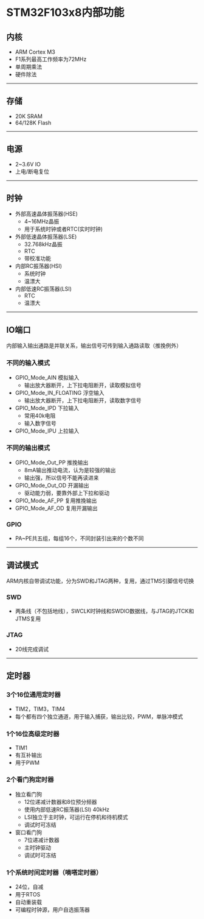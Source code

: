 # STM32F103x8内部功能

## 内核
- ARM Cortex M3
- F1系列最高工作频率为72MHz
- 单周期乘法
- 硬件除法

----
## 存储
- 20K SRAM
- 64/128K Flash

----
## 电源
- 2~3.6V IO
- 上电/断电复位

----
## 时钟
- 外部高速晶体振荡器(HSE)
  - 4~16MHz晶振
  - 用于系统时钟或者RTC(实时时钟)
- 外部低速晶体振荡器(LSE)
  - 32.768kHz晶振
  - RTC
  - 带校准功能
- 内部RC振荡器(HSI)
  - 系统时钟
  - 温漂大
- 内部低速RC振荡器(LSI)
  - RTC
  - 温漂大

----
## IO端口
内部输入输出通路是并联关系，输出信号可传到输入通路读取（推挽例外）

### 不同的输入模式
- GPIO_Mode_AIN 模拟输入
  - 输出放大器断开，上下拉电阻断开，读取模拟信号
- GPIO_Mode_IN_FLOATING 浮空输入
  - 输出放大器断开，上下拉电阻断开，读取数字信号
- GPIO_Mode_IPD 下拉输入
  - 常用40k电阻
  - 输入数字信号
- GPIO_Mode_IPU 上拉输入

### 不同的输出模式
- GPIO_Mode_Out_PP 推挽输出
  - 8mA输出推动电流，认为是较强的输出
  - 输出强，所以信号不能再读进来
- GPIO_Mode_Out_OD 开漏输出
  - 驱动能力弱，要靠外部上下拉和驱动
- GPIO_Mode_AF_PP 复用推挽输出
- GPIO_Mode_AF_OD 复用开漏输出

### GPIO
- PA~PE共五组，每组16个，不同封装引出来的个数不同

----
## 调试模式
ARM内核自带调试功能，分为SWD和JTAG两种，复用，通过TMS引脚信号切换

### SWD
- 两条线（不包括地线），SWCLK时钟线和SWDIO数据线，与JTAG的JTCK和JTMS复用

### JTAG
- 20线完成调试

----
## 定时器
### 3个16位通用定时器
- TIM2，TIM3，TIM4
- 每个都有四个独立通道，用于输入捕获，输出比较，PWM，单脉冲模式
### 1个16位高级定时器
- TIM1
- 有互补输出
- 用于PWM
### 2个看门狗定时器
- 独立看门狗
  - 12位递减计数器和8位预分频器
  - 使用内部低速RC振荡器(LSI) 40kHz
  - LSI独立于主时钟，可运行在停机和待机模式
  - 调试时可冻结
- 窗口看门狗
  - 7位递减计数器
  - 主时钟驱动
  - 调试时可冻结
### 1个系统时间定时器（嘀嗒定时器）
  - 24位，自减
  - 用于RTOS
  - 自动重装载
  - 可编程时钟源，用户自选振荡器